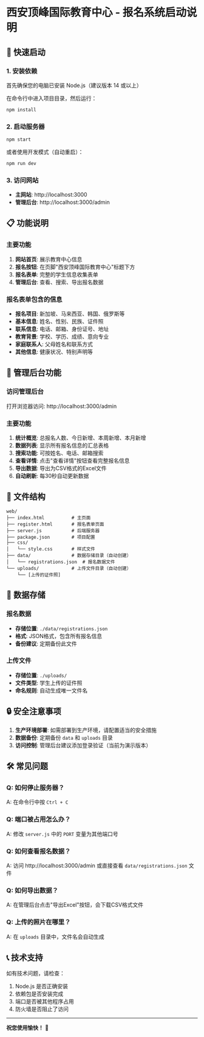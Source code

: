 # 西安顶峰国际教育中心 - 报名系统启动说明

## 🚀 快速启动

### 1. 安装依赖
首先确保您的电脑已安装 Node.js（建议版本 14 或以上）

在命令行中进入项目目录，然后运行：
```bash
npm install
```

### 2. 启动服务器
```bash
npm start
```

或者使用开发模式（自动重启）：
```bash
npm run dev
```

### 3. 访问网站
- **主网站**: http://localhost:3000
- **管理后台**: http://localhost:3000/admin

## 📋 功能说明

### 主要功能
1. **网站首页**: 展示教育中心信息
2. **报名按钮**: 在页脚"西安顶峰国际教育中心"标题下方
3. **报名表单**: 完整的学生信息收集表单
4. **管理后台**: 查看、搜索、导出报名数据

### 报名表单包含的信息
- **报名项目**: 新加坡、马来西亚、韩国、俄罗斯等
- **基本信息**: 姓名、性别、民族、证件照
- **联系信息**: 电话、邮箱、身份证号、地址
- **教育背景**: 学校、学历、成绩、意向专业
- **家庭联系人**: 父母姓名和联系方式
- **其他信息**: 健康状况、特别声明等

## 🔧 管理后台功能

### 访问管理后台
打开浏览器访问: http://localhost:3000/admin

### 主要功能
1. **统计概览**: 总报名人数、今日新增、本周新增、本月新增
2. **数据列表**: 显示所有报名信息的汇总表格
3. **搜索功能**: 可按姓名、电话、邮箱搜索
4. **查看详情**: 点击"查看详情"按钮查看完整报名信息
5. **导出数据**: 导出为CSV格式的Excel文件
6. **自动刷新**: 每30秒自动更新数据

## 📁 文件结构

```
web/
├── index.html          # 主页面
├── register.html       # 报名表单页面
├── server.js           # 后端服务器
├── package.json        # 项目配置
├── css/
│   └── style.css       # 样式文件
├── data/               # 数据存储目录（自动创建）
│   └── registrations.json  # 报名数据文件
└── uploads/            # 上传文件目录（自动创建）
    └── [上传的证件照]
```

## 💾 数据存储

### 报名数据
- **存储位置**: `./data/registrations.json`
- **格式**: JSON格式，包含所有报名信息
- **备份建议**: 定期备份此文件

### 上传文件
- **存储位置**: `./uploads/`
- **文件类型**: 学生上传的证件照
- **命名规则**: 自动生成唯一文件名

## 🔒 安全注意事项

1. **生产环境部署**: 如需部署到生产环境，请配置适当的安全措施
2. **数据备份**: 定期备份 `data` 和 `uploads` 目录
3. **访问控制**: 管理后台建议添加登录验证（当前为演示版本）

## 🛠️ 常见问题

### Q: 如何停止服务器？
A: 在命令行中按 `Ctrl + C`

### Q: 端口被占用怎么办？
A: 修改 `server.js` 中的 `PORT` 变量为其他端口号

### Q: 如何查看报名数据？
A: 访问 http://localhost:3000/admin 或直接查看 `data/registrations.json` 文件

### Q: 如何导出数据？
A: 在管理后台点击"导出Excel"按钮，会下载CSV格式文件

### Q: 上传的照片在哪里？
A: 在 `uploads` 目录中，文件名会自动生成

## 📞 技术支持

如有技术问题，请检查：
1. Node.js 是否正确安装
2. 依赖包是否安装完成
3. 端口是否被其他程序占用
4. 防火墙是否阻止了访问

---

**祝您使用愉快！** 🎉